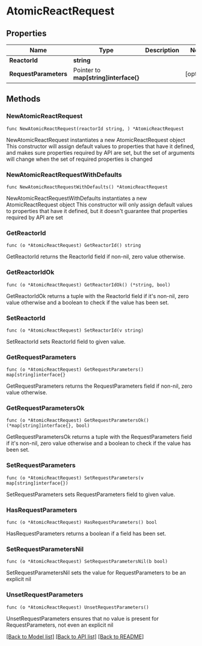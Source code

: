 # AtomicReactRequest

## Properties

Name | Type | Description | Notes
------------ | ------------- | ------------- | -------------
**ReactorId** | **string** |  | 
**RequestParameters** | Pointer to **map[string]interface{}** |  | [optional] 

## Methods

### NewAtomicReactRequest

`func NewAtomicReactRequest(reactorId string, ) *AtomicReactRequest`

NewAtomicReactRequest instantiates a new AtomicReactRequest object
This constructor will assign default values to properties that have it defined,
and makes sure properties required by API are set, but the set of arguments
will change when the set of required properties is changed

### NewAtomicReactRequestWithDefaults

`func NewAtomicReactRequestWithDefaults() *AtomicReactRequest`

NewAtomicReactRequestWithDefaults instantiates a new AtomicReactRequest object
This constructor will only assign default values to properties that have it defined,
but it doesn't guarantee that properties required by API are set

### GetReactorId

`func (o *AtomicReactRequest) GetReactorId() string`

GetReactorId returns the ReactorId field if non-nil, zero value otherwise.

### GetReactorIdOk

`func (o *AtomicReactRequest) GetReactorIdOk() (*string, bool)`

GetReactorIdOk returns a tuple with the ReactorId field if it's non-nil, zero value otherwise
and a boolean to check if the value has been set.

### SetReactorId

`func (o *AtomicReactRequest) SetReactorId(v string)`

SetReactorId sets ReactorId field to given value.


### GetRequestParameters

`func (o *AtomicReactRequest) GetRequestParameters() map[string]interface{}`

GetRequestParameters returns the RequestParameters field if non-nil, zero value otherwise.

### GetRequestParametersOk

`func (o *AtomicReactRequest) GetRequestParametersOk() (*map[string]interface{}, bool)`

GetRequestParametersOk returns a tuple with the RequestParameters field if it's non-nil, zero value otherwise
and a boolean to check if the value has been set.

### SetRequestParameters

`func (o *AtomicReactRequest) SetRequestParameters(v map[string]interface{})`

SetRequestParameters sets RequestParameters field to given value.

### HasRequestParameters

`func (o *AtomicReactRequest) HasRequestParameters() bool`

HasRequestParameters returns a boolean if a field has been set.

### SetRequestParametersNil

`func (o *AtomicReactRequest) SetRequestParametersNil(b bool)`

 SetRequestParametersNil sets the value for RequestParameters to be an explicit nil

### UnsetRequestParameters
`func (o *AtomicReactRequest) UnsetRequestParameters()`

UnsetRequestParameters ensures that no value is present for RequestParameters, not even an explicit nil

[[Back to Model list]](../README.md#documentation-for-models) [[Back to API list]](../README.md#documentation-for-api-endpoints) [[Back to README]](../README.md)


